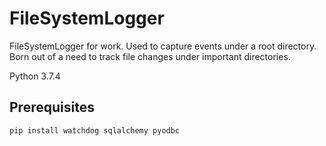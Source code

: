# FileSystemLogger
FileSystemLogger for work. Used to capture events under a root directory. Born out of a need to track file changes under important directories.

Python 3.7.4

## Prerequisites
```
pip install watchdog sqlalchemy pyodbc
```
